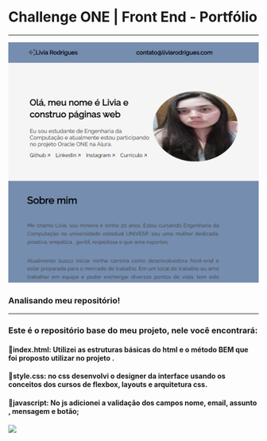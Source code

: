 # Challenge ONE | Front End - Portfólio
---

<p align="center" >
     <img width="600" heigth="600" src="assets/img/print-tela.png">
</p>

### Analisando meu repositório!
---
### Este é o repositório base do meu projeto, nele você encontrará:
#### 🔹index.html: Utilizei as estruturas básicas do html e o método BEM que foi proposto utilizar no projeto .
#### 🔹style.css: no css desenvolvi o designer da interface usando os conceitos dos cursos de flexbox, layouts e arquitetura css.
#### 🔹javascript: No js adicionei a validação dos campos nome, email, assunto , mensagem e botão;


 <a href="https://www.linkedin.com/in/livia-oliveira-aaba88271/" target="_blank">
<img src="https://img.shields.io/badge/-LinkedIn-%230077B5?style=for-the-badge&logo=linkedin&logoColor=white" target="_blank"></a>
